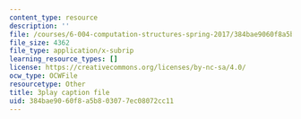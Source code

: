 ```yaml
---
content_type: resource
description: ''
file: /courses/6-004-computation-structures-spring-2017/384bae9060f8a5b803077ec08072cc11_UuUPG_amkWc.srt
file_size: 4362
file_type: application/x-subrip
learning_resource_types: []
license: https://creativecommons.org/licenses/by-nc-sa/4.0/
ocw_type: OCWFile
resourcetype: Other
title: 3play caption file
uid: 384bae90-60f8-a5b8-0307-7ec08072cc11
---
```

